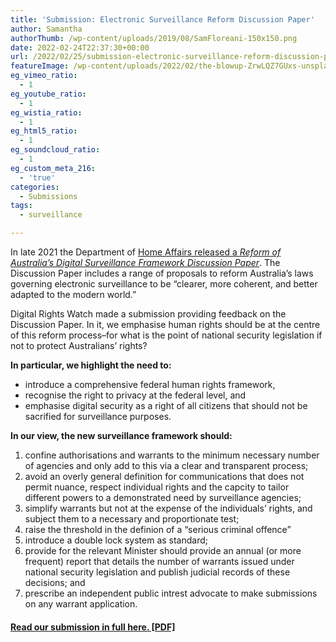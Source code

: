 ```yaml
---
title: 'Submission: Electronic Surveillance Reform Discussion Paper'
author: Samantha
authorThumb: /wp-content/uploads/2019/08/SamFloreani-150x150.png
date: 2022-02-24T22:37:30+00:00
url: /2022/02/25/submission-electronic-surveillance-reform-discussion-paper/
featureImage: /wp-content/uploads/2022/02/the-blowup-ZrwLQZ7GUxs-unsplash-scaled-1.jpg
eg_vimeo_ratio:
  - 1
eg_youtube_ratio:
  - 1
eg_wistia_ratio:
  - 1
eg_html5_ratio:
  - 1
eg_soundcloud_ratio:
  - 1
eg_custom_meta_216:
  - 'true'
categories:
  - Submissions
tags:
  - surveillance

---
```

In late 2021 the Department of <span style="text-decoration: underline;"><a href="https://www.homeaffairs.gov.au/reports-and-publications/submissions-and-discussion-papers/reform-of-australias-electronic-surveillance-framework-discussion-paper">Home Affairs released a <em>Reform of Australia&#8217;s Digital Surveillance Framework Discussion Paper</em></a></span>. The Discussion Paper includes a range of proposals to reform Australia&#8217;s laws governing electronic surveillance to be &#8220;clearer, more coherent, and better adapted to the modern world.&#8221;

Digital Rights Watch made a submission providing feedback on the Discussion Paper. In it, we emphasise human rights should be at the centre of this reform process&#8211;for what is the point of national security legislation if not to protect Australians&#8217; rights?

**In particular, we highlight the need to:**

  * introduce a comprehensive federal human rights framework,
  * recognise the right to privacy at the federal level, and
  * emphasise digital security as a right of all citizens that should not be sacrified for surveillance purposes. 

**In our view, the new surveillance framework should:**

  1. confine authorisations and warrants to the minimum necessary number of agencies and only add to this via a clear and transparent process;
  2. avoid an overly general definition for communications that does not permit nuance, respect individual rights and the capcity to tailor different powers to a demonstrated need by surveillance agencies;
  3. simplify warrants but not at the expense of the individuals&#8217; rights, and subject them to a necessary and proportionate test;
  4. raise the threshold in the definion of a &#8220;serious criminal offence&#8221;
  5. introduce a double lock system as standard;
  6. provide for the relevant Minister should provide an annual (or more frequent) report that details the number of warrants issued under national security legislation and publish judicial records of these decisions; and 
  7. prescribe an independent public intrest advocate to make submissions on any warrant application. 

#### **<span style="text-decoration: underline;"><a href="/wp-content/uploads/2022/02/Digital-Rights-Watch-submission-to-the-surveillance-review-discussion-paper-February-2022.pdf">Read our submission in full here. [PDF]</a></span>**
